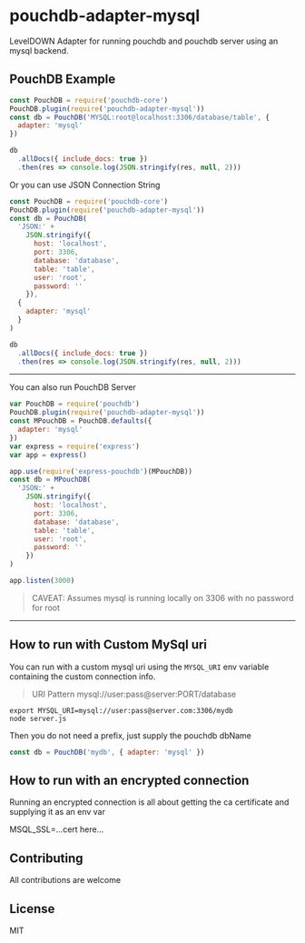 # pouchdb-adapter-mysql

LevelDOWN Adapter for running pouchdb and pouchdb server using an mysql backend.

## PouchDB Example

```js
const PouchDB = require('pouchdb-core')
PouchDB.plugin(require('pouchdb-adapter-mysql'))
const db = PouchDB('MYSQL:root@localhost:3306/database/table', {
  adapter: 'mysql'
})

db
  .allDocs({ include_docs: true })
  .then(res => console.log(JSON.stringify(res, null, 2)))
```

Or you can use JSON Connection String

```js
const PouchDB = require('pouchdb-core')
PouchDB.plugin(require('pouchdb-adapter-mysql'))
const db = PouchDB(
  'JSON:' +
    JSON.stringify({
      host: 'localhost',
      port: 3306,
      database: 'database',
      table: 'table',
      user: 'root',
      password: ''
    }),
  {
    adapter: 'mysql'
  }
)

db
  .allDocs({ include_docs: true })
  .then(res => console.log(JSON.stringify(res, null, 2)))
```

---

You can also run PouchDB Server

```js
var PouchDB = require('pouchdb')
PouchDB.plugin(require('pouchdb-adapter-mysql'))
const MPouchDB = PouchDB.defaults({
  adapter: 'mysql'
})
var express = require('express')
var app = express()

app.use(require('express-pouchdb')(MPouchDB))
const db = MPouchDB(
  'JSON:' +
    JSON.stringify({
      host: 'localhost',
      port: 3306,
      database: 'database',
      table: 'table',
      user: 'root',
      password: ''
    })
)

app.listen(3000)
```

> CAVEAT: Assumes mysql is running locally on 3306 with no password for root

---

## How to run with Custom MySql uri

You can run with a custom mysql uri using the `MYSQL_URI` env variable containing the
custom connection info.

> URI Pattern mysql://user:pass@server:PORT/database

```
export MYSQL_URI=mysql://user:pass@server.com:3306/mydb
node server.js
```

Then you do not need a prefix, just supply the pouchdb dbName

```js
const db = PouchDB('mydb', { adapter: 'mysql' })
```

## How to run with an encrypted connection

Running an encrypted connection is all about getting the ca certificate and
supplying it as an env var

MSQL_SSL=...cert here...

## Contributing

All contributions are welcome

## License

MIT
